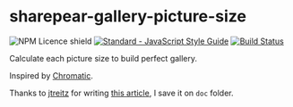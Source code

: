 # sharepear-gallery-picture-size

![NPM Licence shield](https://img.shields.io/npm/l/sharepear-gallery-picture-size.svg)
[![Standard - JavaScript Style Guide](https://img.shields.io/badge/code%20style-standard-brightgreen.svg)](http://standardjs.com/)
[![Build Status](https://travis-ci.org/kosssi/sharepear-gallery-picture-size.svg?branch=master)](https://travis-ci.org/kosssi/sharepear-gallery-picture-size)

Calculate each picture size to build perfect gallery.

Inspired by [Chromatic](http://www.chromatic.io/).

Thanks to [jtreitz](https://github.com/jtreitz) for writing [this article](https://medium.com/@jtreitz/the-algorithm-for-a-perfectly-balanced-photo-gallery-914c94a5d8af#.9nh1nys9y), I save it on `doc` folder.
